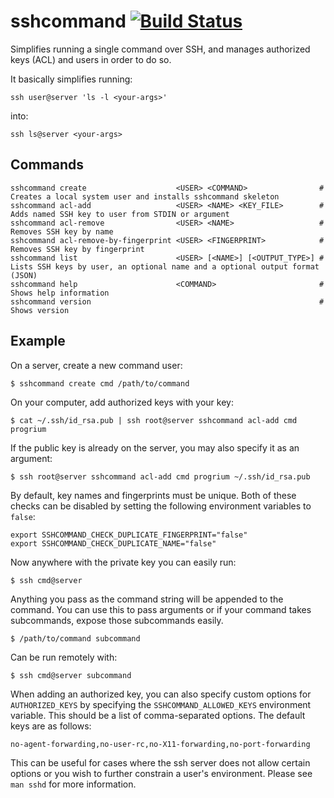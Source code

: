 # sshcommand [![Build Status](https://img.shields.io/circleci/project/dokku/sshcommand/master.svg?style=flat-square "Build Status")](https://circleci.com/gh/dokku/sshcommand/tree/master)

Simplifies running a single command over SSH, and manages authorized keys (ACL) and users in order to do so.

It basically simplifies running:

```
ssh user@server 'ls -l <your-args>'
```

into:

```
ssh ls@server <your-args>
```

## Commands

```shell
sshcommand create                    <USER> <COMMAND>                # Creates a local system user and installs sshcommand skeleton
sshcommand acl-add                   <USER> <NAME> <KEY_FILE>        # Adds named SSH key to user from STDIN or argument
sshcommand acl-remove                <USER> <NAME>                   # Removes SSH key by name
sshcommand acl-remove-by-fingerprint <USER> <FINGERPRINT>            # Removes SSH key by fingerprint
sshcommand list                      <USER> [<NAME>] [<OUTPUT_TYPE>] # Lists SSH keys by user, an optional name and a optional output format (JSON)
sshcommand help                      <COMMAND>                       # Shows help information
sshcommand version                                                   # Shows version
```

## Example

On a server, create a new command user:

    $ sshcommand create cmd /path/to/command

On your computer, add authorized keys with your key:

    $ cat ~/.ssh/id_rsa.pub | ssh root@server sshcommand acl-add cmd progrium

If the public key is already on the server, you may also specify it as an argument:

    $ ssh root@server sshcommand acl-add cmd progrium ~/.ssh/id_rsa.pub

By default, key names and fingerprints must be unique. Both of these checks can be disabled by setting the following environment variables to `false`:

    export SSHCOMMAND_CHECK_DUPLICATE_FINGERPRINT="false"
    export SSHCOMMAND_CHECK_DUPLICATE_NAME="false"

Now anywhere with the private key you can easily run:

    $ ssh cmd@server

Anything you pass as the command string will be appended to the command. You can use this
to pass arguments or if your command takes subcommands, expose those subcommands easily.

    $ /path/to/command subcommand

Can be run remotely with:

    $ ssh cmd@server subcommand

When adding an authorized key, you can also specify custom options for `AUTHORIZED_KEYS`
by specifying the `SSHCOMMAND_ALLOWED_KEYS` environment variable. This should be a list
of comma-separated options. The default keys are as follows:

```
no-agent-forwarding,no-user-rc,no-X11-forwarding,no-port-forwarding
```

This can be useful for cases where the ssh server does not allow certain options or you
wish to further constrain a user's environment. Please see `man sshd` for more information.
